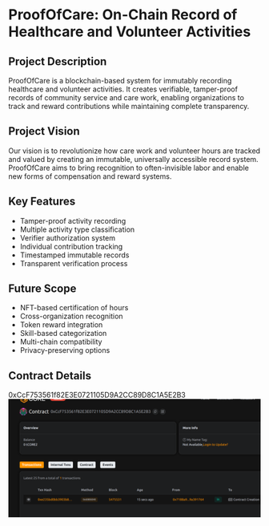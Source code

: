 # ProofOfCare: On-Chain Record of Healthcare and Volunteer Activities

## Project Description
ProofOfCare is a blockchain-based system for immutably recording healthcare and volunteer activities. It creates verifiable, tamper-proof records of community service and care work, enabling organizations to track and reward contributions while maintaining complete transparency.

## Project Vision
Our vision is to revolutionize how care work and volunteer hours are tracked and valued by creating an immutable, universally accessible record system. ProofOfCare aims to bring recognition to often-invisible labor and enable new forms of compensation and reward systems.

## Key Features
- Tamper-proof activity recording
- Multiple activity type classification
- Verifier authorization system
- Individual contribution tracking
- Timestamped immutable records
- Transparent verification process

## Future Scope
- NFT-based certification of hours
- Cross-organization recognition
- Token reward integration
- Skill-based categorization
- Multi-chain compatibility
- Privacy-preserving options

## Contract Details
0xCcF753561f82E3E0721105D9A2CC89D8C1A5E2B3
![alt text](image.png)